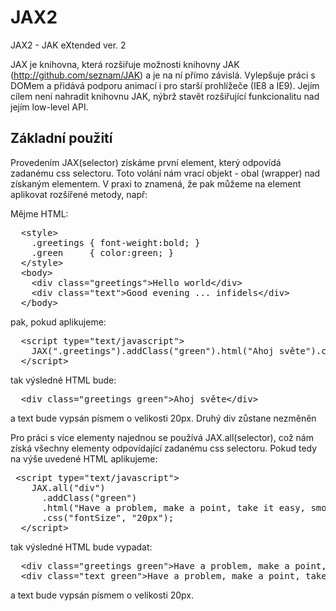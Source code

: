 JAX2
====

JAX2 - JAK eXtended ver. 2

JAX je knihovna, která rozšiřuje možnosti knihovny JAK (http://github.com/seznam/JAK) a je na ní přímo závislá. Vylepšuje práci s DOMem a přidává podporu animací i pro starší prohlížeče (IE8 a IE9). Jejím cílem není nahradit knihovnu JAK, nýbrž stavět rozšiřující funkcionalitu nad jejím low-level API.


Základní použití
---

Provedením JAX(selector) získáme první element, který odpovídá zadanému css selectoru. Toto volání nám vrací objekt - obal (wrapper) nad získaným elementem. V praxi to znamená, že pak můžeme na element aplikovat rozšířené metody, např:

Mějme HTML:

<pre>
  &lt;style&gt;
    .greetings { font-weight:bold; }
    .green     { color:green; }
  &lt;/style&gt;
  &lt;body&gt;
    &lt;div class="greetings"&gt;Hello world&lt;/div&gt;
    &lt;div class="text"&gt;Good evening ... infidels&lt;/div&gt;
  &lt;/body&gt;
</pre>

pak, pokud aplikujeme:
<pre>
  &lt;script type="text/javascript"&gt;
    JAX(".greetings").addClass("green").html("Ahoj světe").css("fontSize", "20px");
  &lt;/script&gt;
</pre>

tak výsledné HTML bude:
<pre>
  &lt;div class="greetings green"&gt;Ahoj světe&lt;/div&gt;
</pre>
a text bude vypsán písmem o velikosti 20px. Druhý div zůstane nezměněn

Pro práci s více elementy najednou se používá JAX.all(selector), což nám získá všechny elementy odpovídající zadanému css selectoru.
Pokud tedy na výše uvedené HTML aplikujeme:
<pre>
 &lt;script type="text/javascript"&gt;
    JAX.all("div")
      .addClass("green")
      .html("Have a problem, make a point, take it easy, smoke a joint.")
      .css("fontSize", "20px");
  &lt;/script&gt;
</pre>

tak výsledné HTML bude vypadat:
<pre>
  &lt;div class="greetings green"&gt;Have a problem, make a point, take it easy, smoke a joint.&lt;/div&gt;
  &lt;div class="text green"&gt;Have a problem, make a point, take it easy, smoke a joint.&lt;/div&gt;
</pre>

a text bude vypsán písmem o velikosti 20px.
